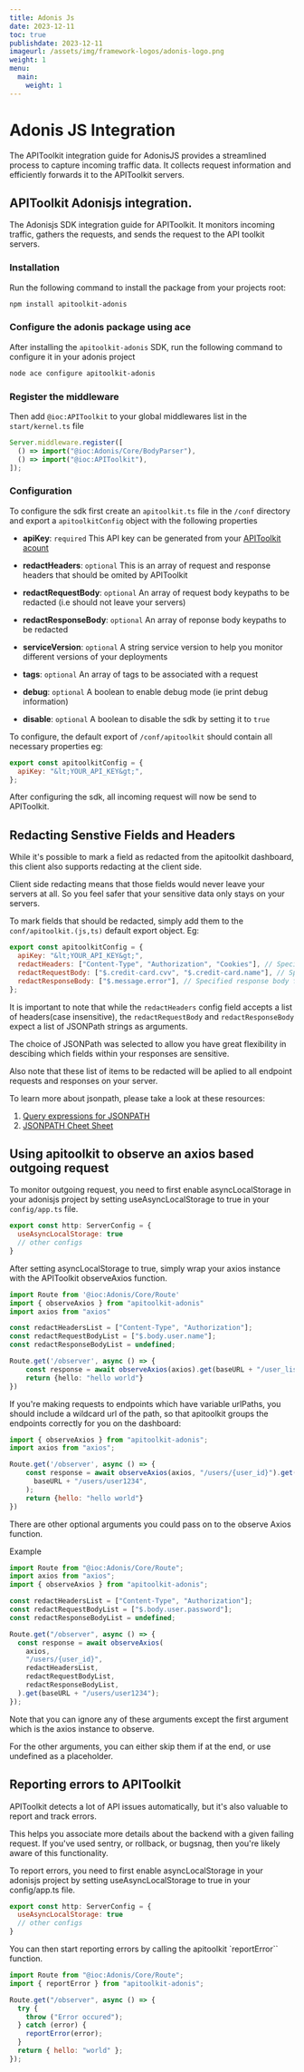 ```yaml
---
title: Adonis Js
date: 2023-12-11
toc: true
publishdate: 2023-12-11
imageurl: /assets/img/framework-logos/adonis-logo.png
weight: 1
menu:
  main:
    weight: 1
---
```


# Adonis JS Integration 

The APIToolkit integration guide for AdonisJS provides a streamlined process to
capture incoming traffic data. It collects request information and efficiently
forwards it to the APIToolkit servers.

## APIToolkit Adonisjs integration.

The Adonisjs SDK integration guide for APIToolkit. It monitors incoming traffic,
gathers the requests, and sends the request to the API toolkit servers.

### Installation

Run the following command to install the package from your projects root:

```sh
npm install apitoolkit-adonis
```

### Configure the adonis package using ace

After installing the `apitoolkit-adonis` SDK, run the following command to
configure it in your adonis project

```bash
node ace configure apitoolkit-adonis
```

### Register the middleware

Then add `@ioc:APIToolkit` to your global middlewares list in the
`start/kernel.ts` file

```js
Server.middleware.register([
  () => import("@ioc:Adonis/Core/BodyParser"),
  () => import("@ioc:APIToolkit"),
]);
```

### Configuration

To configure the sdk first create an `apitoolkit.ts` file in the `/conf`
directory and export a `apitoolkitConfig` object with the following properties

- **apiKey**: `required` This API key can be generated from your
  [APIToolkit acount](https://app.apitoolkit.io)
  
- **redactHeaders**: `optional` This is an array of request and response headers
  that should be omited by APIToolkit
  
- **redactRequestBody**: `optional` An array of request body keypaths to be
  redacted (i.e should not leave your servers)
  
- **redactResponseBody**: `optional` An array of reponse body keypaths to be
  redacted
  
- **serviceVersion**: `optional` A string service version to help you monitor
  different versions of your deployments
  
- **tags**: `optional` An array of tags to be associated with a request
  
- **debug**: `optional` A boolean to enable debug mode (ie print debug
  information)
  
- **disable**: `optional` A boolean to disable the sdk by setting it to `true`

To configure, the default export of `/conf/apitoolkit` should contain all
necessary properties eg:

```js
export const apitoolkitConfig = {
  apiKey: "&lt;YOUR_API_KEY&gt;",
};
```

After configuring the sdk, all incoming request will now be send to APIToolkit.

## Redacting Senstive Fields and Headers

While it's possible to mark a field as redacted from the apitoolkit dashboard,
this client also supports redacting at the client side.

Client side redacting
means that those fields would never leave your servers at all. So you feel safer
that your sensitive data only stays on your servers.

To mark fields that should be redacted, simply add them to the
`conf/apitoolkit.(js,ts)` default export object. Eg:

```js
export const apitoolkitConfig = {
  apiKey: "&lt;YOUR_API_KEY&gt;",
  redactHeaders: ["Content-Type", "Authorization", "Cookies"], // Specified headers will be redacted
  redactRequestBody: ["$.credit-card.cvv", "$.credit-card.name"], // Specified request bodies fields will be redacted
  redactResponseBody: ["$.message.error"], // Specified response body fields will be redacted
};
```

It is important to note that while the `redactHeaders` config field accepts a
list of headers(case insensitive), the `redactRequestBody` and
`redactResponseBody` expect a list of JSONPath strings as arguments.

The choice of JSONPath was selected to allow you have great flexibility in
descibing which fields within your responses are sensitive. 

Also note that these list of items to be redacted will be aplied to all endpoint requests and
responses on your server. 

To learn more about jsonpath, please take a look at these resources:

1. [Query expressions for JSONPATH](https://ietf-wg-jsonpath.github.io/draft-ietf-jsonpath-base/draft-ietf-jsonpath-base.html)
2. [JSONPATH Cheet Sheet](https://lzone.de/cheat-sheet/JSONPath)
   

## Using apitoolkit to observe an axios based outgoing request

To monitor outgoing request, you need to first enable asyncLocalStorage in your adonisjs project by setting useAsyncLocalStorage to true in your `config/app.ts` file.

```js
export const http: ServerConfig = {
  useAsyncLocalStorage: true
  // other configs
}
```

After setting asyncLocalStorage to true, simply wrap your axios instance with the APIToolkit observeAxios function.

```ts
import Route from '@ioc:Adonis/Core/Route'
import { observeAxios } from "apitoolkit-adonis"
import axios from "axios"

const redactHeadersList = ["Content-Type", "Authorization"];
const redactRequestBodyList = ["$.body.user.name"];
const redactResponseBodyList = undefined;

Route.get('/observer', async () => {
    const response = await observeAxios(axios).get(baseURL + "/user_list/active");
    return {hello: "hello world"}
})
```

If you're making requests to endpoints which have variable urlPaths, you should
include a wildcard url of the path, so that apitoolkit groups the endpoints
correctly for you on the dashboard:

```js
import { observeAxios } from "apitoolkit-adonis";
import axios from "axios";

Route.get('/observer', async () => {
    const response = await observeAxios(axios, "/users/{user_id}").get(
      baseURL + "/users/user1234",
    );
    return {hello: "hello world"}
})
```

There are other optional arguments you could pass on to the observe Axios
function. 

Example

```js
import Route from "@ioc:Adonis/Core/Route";
import axios from "axios";
import { observeAxios } from "apitoolkit-adonis";

const redactHeadersList = ["Content-Type", "Authorization"];
const redactRequestBodyList = ["$.body.user.password"];
const redactResponseBodyList = undefined;

Route.get("/observer", async () => {
  const response = await observeAxios(
    axios,
    "/users/{user_id}",
    redactHeadersList,
    redactRequestBodyList,
    redactResponseBodyList,
  ).get(baseURL + "/users/user1234");
});
```

Note that you can ignore any of these arguments except the first argument which is the axios instance to observe. 

For the other arguments, you can either skip them if at the end, or use undefined as a placeholder.

## Reporting errors to APIToolkit

APIToolkit detects a lot of API issues automatically, but it's also valuable to report and track errors. 

This helps you associate more details about the backend with a given failing request. If you've used sentry, or rollback, or bugsnag, then you're likely aware of this functionality.

To report errors, you need to first enable asyncLocalStorage in your adonisjs project by setting useAsyncLocalStorage to true in your config/app.ts file.

```js
export const http: ServerConfig = {
  useAsyncLocalStorage: true
  // other configs
}
```

You can then start reporting errors by calling the apitoolkit `reportError`` function.

```js
import Route from "@ioc:Adonis/Core/Route";
import { reportError } from "apitoolkit-adonis";

Route.get("/observer", async () => {
  try {
    throw ("Error occured");
  } catch (error) {
    reportError(error);
  }
  return { hello: "world" };
});
```



